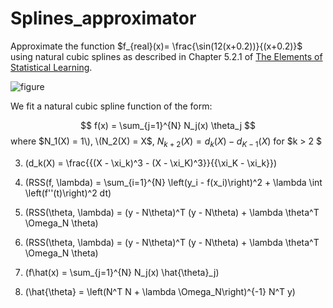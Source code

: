 # Splines_approximator

Approximate the function  $f_{real}(x)= \frac{\sin(12(x+0.2))}{(x+0.2)}$ using natural cubic splines as described in Chapter 5.2.1 of [The Elements of Statistical Learning](https://link.springer.com/book/10.1007/978-0-387-84858-7).


![figure](https://github.com/antvas98/Splines_approximator/assets/115734703/bb5c8322-ba0c-4144-a47d-6ef6ca802fe2)

We fit a natural cubic spline function of the form:

$$ f(x) = \sum_{j=1}^{N} N_j(x) \theta_j $$
where $N_1(X) = 1\), \(N_2(X) = X$, $N_{k+2}(X) = d_k(X) - d_{K-1}(X)$ for $k > 2 $

3) \(d_k(X) = \frac{{(X - \xi_k)^3 - (X - \xi_K)^3}}{{\xi_K - \xi_k}}\)

4) \(RSS(f, \lambda) = \sum_{i=1}^{N} \left(y_i - f(x_i)\right)^2 + \lambda \int \left(f''(t)\right)^2 dt\)

5) \(RSS(\theta, \lambda) = (y - N\theta)^T (y - N\theta) + \lambda \theta^T \Omega_N \theta\)

6) \(RSS(\theta, \lambda) = (y - N\theta)^T (y - N\theta) + \lambda \theta^T \Omega_N \theta\)

7) \(f\hat(x) = \sum_{j=1}^{N} N_j(x) \hat{\theta}_j\)

8) \(\hat{\theta} = \left(N^T N + \lambda \Omega_N\right)^{-1} N^T y\)
